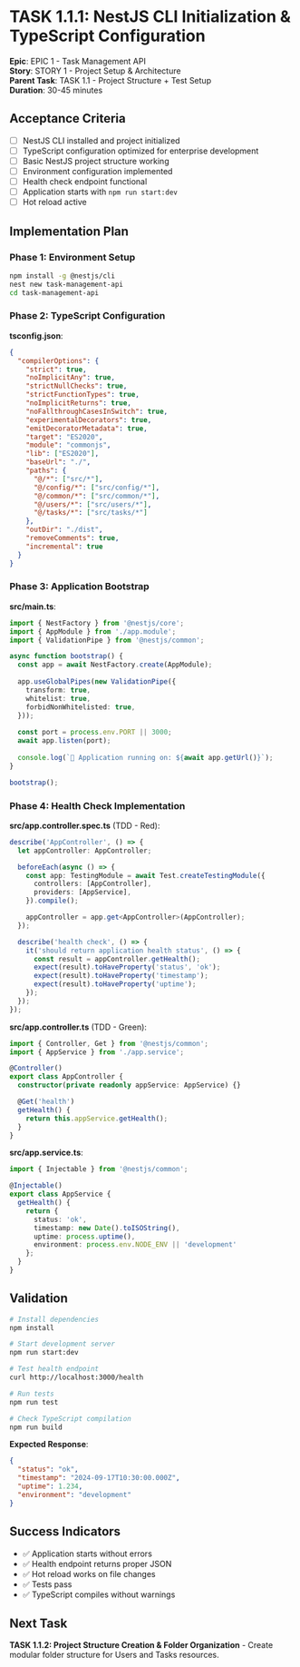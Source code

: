# TASK 1.1.1: NestJS CLI Initialization & TypeScript Configuration

**Epic**: EPIC 1 - Task Management API  
**Story**: STORY 1 - Project Setup & Architecture  
**Parent Task**: TASK 1.1 - Project Structure + Test Setup  
**Duration**: 30-45 minutes  

## Acceptance Criteria

- [ ] NestJS CLI installed and project initialized
- [ ] TypeScript configuration optimized for enterprise development
- [ ] Basic NestJS project structure working
- [ ] Environment configuration implemented
- [ ] Health check endpoint functional
- [ ] Application starts with `npm run start:dev`
- [ ] Hot reload active

## Implementation Plan

### Phase 1: Environment Setup

```bash
npm install -g @nestjs/cli
nest new task-management-api
cd task-management-api
```

### Phase 2: TypeScript Configuration

**tsconfig.json**:

```json
{
  "compilerOptions": {
    "strict": true,
    "noImplicitAny": true,
    "strictNullChecks": true,
    "strictFunctionTypes": true,
    "noImplicitReturns": true,
    "noFallthroughCasesInSwitch": true,
    "experimentalDecorators": true,
    "emitDecoratorMetadata": true,
    "target": "ES2020",
    "module": "commonjs",
    "lib": ["ES2020"],
    "baseUrl": "./",
    "paths": {
      "@/*": ["src/*"],
      "@/config/*": ["src/config/*"],
      "@/common/*": ["src/common/*"],
      "@/users/*": ["src/users/*"],
      "@/tasks/*": ["src/tasks/*"]
    },
    "outDir": "./dist",
    "removeComments": true,
    "incremental": true
  }
}
```

### Phase 3: Application Bootstrap

**src/main.ts**:

```typescript
import { NestFactory } from '@nestjs/core';
import { AppModule } from './app.module';
import { ValidationPipe } from '@nestjs/common';

async function bootstrap() {
  const app = await NestFactory.create(AppModule);
  
  app.useGlobalPipes(new ValidationPipe({
    transform: true,
    whitelist: true,
    forbidNonWhitelisted: true,
  }));
  
  const port = process.env.PORT || 3000;
  await app.listen(port);
  
  console.log(`🚀 Application running on: ${await app.getUrl()}`);
}

bootstrap();
```

### Phase 4: Health Check Implementation

**src/app.controller.spec.ts** (TDD - Red):

```typescript
describe('AppController', () => {
  let appController: AppController;

  beforeEach(async () => {
    const app: TestingModule = await Test.createTestingModule({
      controllers: [AppController],
      providers: [AppService],
    }).compile();

    appController = app.get<AppController>(AppController);
  });

  describe('health check', () => {
    it('should return application health status', () => {
      const result = appController.getHealth();
      expect(result).toHaveProperty('status', 'ok');
      expect(result).toHaveProperty('timestamp');
      expect(result).toHaveProperty('uptime');
    });
  });
});
```

**src/app.controller.ts** (TDD - Green):

```typescript
import { Controller, Get } from '@nestjs/common';
import { AppService } from './app.service';

@Controller()
export class AppController {
  constructor(private readonly appService: AppService) {}

  @Get('health')
  getHealth() {
    return this.appService.getHealth();
  }
}
```

**src/app.service.ts**:

```typescript
import { Injectable } from '@nestjs/common';

@Injectable()
export class AppService {
  getHealth() {
    return {
      status: 'ok',
      timestamp: new Date().toISOString(),
      uptime: process.uptime(),
      environment: process.env.NODE_ENV || 'development'
    };
  }
}
```

## Validation

```bash
# Install dependencies
npm install

# Start development server
npm run start:dev

# Test health endpoint
curl http://localhost:3000/health

# Run tests
npm run test

# Check TypeScript compilation
npm run build
```

**Expected Response**:

```json
{
  "status": "ok",
  "timestamp": "2024-09-17T10:30:00.000Z",
  "uptime": 1.234,
  "environment": "development"
}
```

## Success Indicators

- ✅ Application starts without errors
- ✅ Health endpoint returns proper JSON
- ✅ Hot reload works on file changes
- ✅ Tests pass
- ✅ TypeScript compiles without warnings

## Next Task

**TASK 1.1.2: Project Structure Creation & Folder Organization** - Create modular folder structure for Users and Tasks resources.
